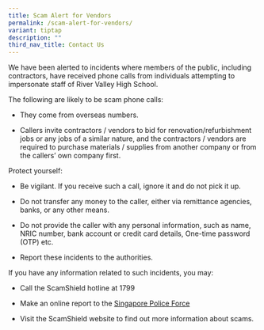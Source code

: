 ```yaml
---
title: Scam Alert for Vendors
permalink: /scam-alert-for-vendors/
variant: tiptap
description: ""
third_nav_title: Contact Us
---
```

<p>We have been alerted to incidents where members of the public, including
contractors, have received phone calls from individuals attempting to impersonate
staff of River Valley High School.</p>
<p>The following are likely to be scam phone calls:</p>
<ul data-tight="true" class="tight">
<li>
<p>They come from overseas numbers.</p>
</li>
<li>
<p>Callers invite contractors / vendors to bid for renovation/refurbishment
jobs or any jobs of a similar nature, and the contractors / vendors are
required to purchase materials / supplies from another company or from
the callers’ own company first.</p>
</li>
</ul>
<p>Protect yourself:</p>
<ul data-tight="true" class="tight">
<li>
<p>Be vigilant. If you receive such a call, ignore it and do not pick it
up.</p>
</li>
<li>
<p>Do not transfer any money to the caller, either via remittance agencies,
banks, or any other means.</p>
</li>
<li>
<p>Do not provide the caller with any personal information, such as name,
NRIC number, bank account or credit card details, One-time password (OTP)
etc.</p>
</li>
<li>
<p>Report these incidents to the authorities.</p>
</li>
</ul>
<p>If you have any information related to such incidents, you may:</p>
<ul data-tight="true" class="tight">
<li>
<p>Call the ScamShield hotline at 1799</p>
</li>
<li>
<p>Make an online report to the <a href="https://eservices1.police.gov.sg/phub/eservices/landingpage/police-report" rel="noopener nofollow" target="_blank">Singapore Police Force</a>
</p>
</li>
<li>
<p>Visit the ScamShield website to find out more information about scams.</p>
</li>
</ul>
<p></p>